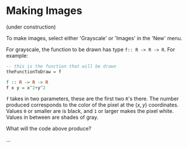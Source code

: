 Making Images
============================================================

(under construction)

To make images, select either 'Grayscale' or 'Images' in the 'New' menu.

For grayscale, the function to be drawn has type `f:: R -> R -> R`. 
For example:

~~~haskell
-- this is the function that will be drawn 
theFunctionToDraw = f

f :: R -> R -> R
f x y = x^2+y^2 

~~~

`f` takes in two parameters, these are the first two `R`'s there. The number produced corresponds to the color of the pixel at the $(x,y)$ coordinates. Values `0` or smaller are is black, and `1` or larger makes the pixel white. Values in between are shades of gray. 

What will the code above produce? 

...

